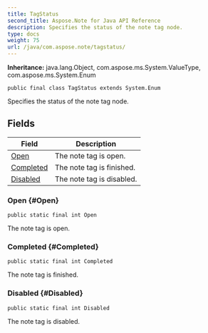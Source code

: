 ```yaml
---
title: TagStatus
second_title: Aspose.Note for Java API Reference
description: Specifies the status of the note tag node.
type: docs
weight: 75
url: /java/com.aspose.note/tagstatus/
---
```


**Inheritance:**
java.lang.Object, com.aspose.ms.System.ValueType, com.aspose.ms.System.Enum
```
public final class TagStatus extends System.Enum
```

Specifies the status of the note tag node.
## Fields

| Field | Description |
| --- | --- |
| [Open](#Open) | The note tag is open. |
| [Completed](#Completed) | The note tag is finished. |
| [Disabled](#Disabled) | The note tag is disabled. |
### Open {#Open}
```
public static final int Open
```


The note tag is open.

### Completed {#Completed}
```
public static final int Completed
```


The note tag is finished.

### Disabled {#Disabled}
```
public static final int Disabled
```


The note tag is disabled.

